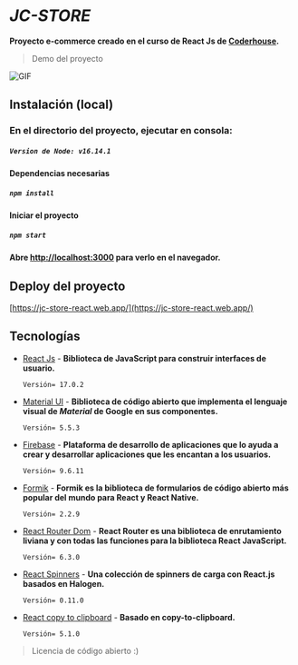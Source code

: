 # _JC-STORE_

**Proyecto e-commerce creado en el curso de React Js de [Coderhouse](https://www.coderhouse.com/).**

>Demo del proyecto

![GIF](/src/assets/demo-gif.gif)

## Instalación (local)

### En el directorio del proyecto, ejecutar en consola:
##### `Version de Node: v16.14.1`


#### Dependencias necesarias
##### `npm install`

#### Iniciar el proyecto
##### `npm start`

**Abre [http://localhost:3000](http://localhost:3000) para verlo en el navegador.**

## Deploy del proyecto
[https://jc-store-react.web.app/](https://jc-store-react.web.app/)

## Tecnologías

- [React Js](https://es.reactjs.org/) - **Biblioteca de JavaScript para construir interfaces de usuario.**
   ```
   Versión= 17.0.2
   ```
- [Material UI](https://mui.com/) - **Biblioteca de código abierto que implementa el lenguaje visual de _Material_ de Google en sus componentes.**
   ```
   Versión= 5.5.3
   ```
- [Firebase](https://firebase.google.com/?hl=es) - **Plataforma de desarrollo de aplicaciones que lo ayuda a crear y desarrollar aplicaciones que les encantan a los usuarios.**
   ```
   Versión= 9.6.11
   ```
- [Formik](https://formik.org/) - **Formik es la biblioteca de formularios de código abierto más popular del mundo para React y React Native.**
   ```
   Versión= 2.2.9
   ```
- [React Router Dom](https://reactrouter.com/) - **React Router es una biblioteca de enrutamiento liviana y con todas las funciones para la biblioteca React JavaScript.**
   ```
   Versión= 6.3.0
   ```
- [React Spinners](https://github.com/davidhu2000/react-spinners) - **Una colección de spinners de carga con React.js basados en Halogen.**
   ```
   Versión= 0.11.0
   ```
- [React copy to clipboard](https://github.com/nkbt/react-copy-to-clipboard) - **Basado en copy-to-clipboard.**
   ```
   Versión= 5.1.0
   ```

>Licencia de código abierto :)